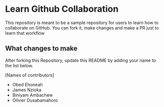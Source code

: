 

# Learn Github Collaboration
This repository is meant to be a sample repository for users to learn how to collaborate on GitHub. You can fork it, make changes and make a PR just to learn that workflow

## What changes to make
After forking this Repository, update this README by adding your name to the list below.


[Names of contributors]
- Obed Ehoneah
- James Nzioka
- Biniyam Ambachew
- Olivier Dusabamahoro
